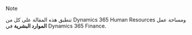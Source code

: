 > [!NOTE]
> تنطبق هذه المقالة على كل من Dynamics 365 Human Resources ومساحة عمل **الموارد البشرية** في Dynamics 365 Finance.